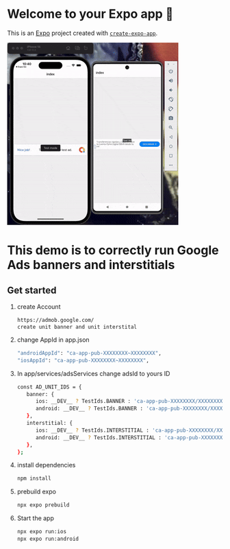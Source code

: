 # Welcome to your Expo app 👋

This is an [Expo](https://expo.dev) project created with [`create-expo-app`](https://www.npmjs.com/package/create-expo-app).

![til](https://github.com/addieljuarez/demoAdMobReactNative/blob/main/demoAd.gif)

# This demo is to correctly run Google Ads banners and interstitials

## Get started

1. create Account

   ```
   https://admob.google.com/
   create unit banner and unit interstital
   ```


2. change AppId in app.json 

   ```bash
   "androidAppId": "ca-app-pub-XXXXXXXX~XXXXXXXX",
   "iosAppId": "ca-app-pub-XXXXXXXX~XXXXXXXX",
   ```


3. In app/services/adsServices change adsId to yours ID

   ```bash
   const AD_UNIT_IDS = {
      banner: {
         ios: __DEV__ ? TestIds.BANNER : 'ca-app-pub-XXXXXXXX/XXXXXXXX',
         android: __DEV__ ? TestIds.BANNER : 'ca-app-pub-XXXXXXXX/XXXXXXXX',
      },
      interstitial: {
         ios: __DEV__ ? TestIds.INTERSTITIAL : 'ca-app-pub-XXXXXXXX/XXXXXXXX',
         android: __DEV__ ? TestIds.INTERSTITIAL : 'ca-app-pub-XXXXXXXX/XXXXXXXX',
      },
   };
   ```

4. install dependencies

   ```bash
   npm install

5. prebuild expo

   ```bash
   npx expo prebuild
   ```

6. Start the app

   ```bash
   npx expo run:ios
   npx expo run:android
   ```

